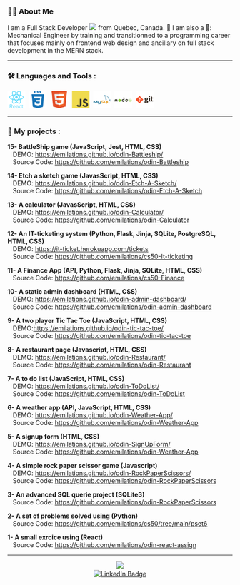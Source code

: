 ### 👨‍💻 About Me
I am a Full Stack Developer <img src="https://media.giphy.com/media/WUlplcMpOCEmTGBtBW/giphy.gif" width="30"> from Quebec, Canada. :telescope: I am also a 🔧: Mechanical Engineer by training and  transitionned to a programming career that focuses mainly on frontend web design and ancillary on full stack development in the MERN stack.

---

### :hammer_and_wrench: Languages and Tools :
<div>
  <img src="https://github.com/devicons/devicon/blob/master/icons/react/react-original-wordmark.svg" title="React" alt="React" width="40" height="40"/>&nbsp;
  <img src="https://github.com/devicons/devicon/blob/master/icons/css3/css3-plain-wordmark.svg"  title="CSS3" alt="CSS" width="40" height="40"/>&nbsp;
  <img src="https://github.com/devicons/devicon/blob/master/icons/html5/html5-original.svg" title="HTML5" alt="HTML" width="40" height="40"/>&nbsp;
  <img src="https://github.com/devicons/devicon/blob/master/icons/javascript/javascript-original.svg" title="JavaScript" alt="JavaScript" width="40" height="40"/>&nbsp;
  <img src="https://github.com/devicons/devicon/blob/master/icons/mysql/mysql-original-wordmark.svg" title="MySQL"  alt="MySQL" width="40" height="40"/>&nbsp;
  <img src="https://github.com/devicons/devicon/blob/master/icons/nodejs/nodejs-original-wordmark.svg" title="NodeJS" alt="NodeJS" width="40" height="40"/>&nbsp;
  <img src="https://github.com/devicons/devicon/blob/master/icons/git/git-original-wordmark.svg" title="Git" **alt="Git" width="40" height="40"/>
</div>

---

### 📁 My projects :

**15- BattleShip game (JavaScript, Jest, HTML, CSS)** <br/>
&nbsp;&nbsp; DEMO: https://emilations.github.io/odin-Battleship/ <br/>
&nbsp;&nbsp; Source Code: https://github.com/emilations/odin-Battleship

**14- Etch a sketch game (JavasScript, HTML, CSS)** <br/>
&nbsp;&nbsp; DEMO: https://emilations.github.io/odin-Etch-A-Sketch/ <br/>
&nbsp;&nbsp; Source Code: https://github.com/emilations/odin-Etch-A-Sketch

**13- A calculator (JavasScript, HTML, CSS)** <br/>
&nbsp;&nbsp; DEMO: https://emilations.github.io/odin-Calculator/ <br/>
&nbsp;&nbsp; Source Code: https://github.com/emilations/odin-Calculator

**12- An IT-ticketing system (Python, Flask, Jinja, SQLite, PostgreSQL, HTML, CSS)** <br/>
&nbsp;&nbsp; DEMO: https://it-ticket.herokuapp.com/tickets <br/>
&nbsp;&nbsp; Source Code: https://github.com/emilations/cs50-It-ticketing

**11- A Finance App (API, Python, Flask, Jinja, SQLite, HTML, CSS)** <br/>
&nbsp;&nbsp; Source Code: https://github.com/emilations/cs50-Finance

**10- A static admin dashboard (HTML, CSS)** <br/>
&nbsp;&nbsp; DEMO: https://emilations.github.io/odin-admin-dashboard/ <br/>
&nbsp;&nbsp; Source Code: https://github.com/emilations/odin-admin-dashboard

**9- A two player Tic Tac Toe (JavaScript, HTML, CSS)** <br/>
&nbsp;&nbsp; DEMO:https://emilations.github.io/odin-tic-tac-toe/ <br/>
&nbsp;&nbsp; Source Code: https://github.com/emilations/odin-tic-tac-toe

**8- A restaurant page (Javascript, HTML, CSS)** <br/>
&nbsp;&nbsp; DEMO: https://emilations.github.io/odin-Restaurant/ <br/>
&nbsp;&nbsp; Source Code: https://github.com/emilations/odin-Restaurant

**7- A to do list (JavaScript, HTML, CSS)** <br/>
&nbsp;&nbsp; DEMO: https://emilations.github.io/odin-ToDoList/ <br/>
&nbsp;&nbsp; Source Code: https://github.com/emilations/odin-ToDoList

**6- A weather app (API, JavaScript, HTML, CSS)** <br/>
&nbsp;&nbsp; DEMO: https://emilations.github.io/odin-Weather-App/ <br/>
&nbsp;&nbsp; Source Code: https://github.com/emilations/odin-Weather-App

**5- A signup form (HTML, CSS)** <br/>
&nbsp;&nbsp; DEMO: https://emilations.github.io/odin-SignUpForm/ <br/>
&nbsp;&nbsp; Source Code: https://github.com/emilations/odin-Weather-App

**4- A simple rock paper scissor game (Javascript)** <br/>
&nbsp;&nbsp; DEMO: https://emilations.github.io/odin-RockPaperScissors/ <br/>
&nbsp;&nbsp; Source Code: https://github.com/emilations/odin-RockPaperScissors

**3- An advanced SQL querie project (SQLite3)** <br/>
&nbsp;&nbsp; Source Code: https://github.com/emilations/odin-RockPaperScissors

**2- A set of problems solved using (Python)** <br/>
&nbsp;&nbsp; Source Code: https://github.com/emilations/cs50/tree/main/pset6

**1- A small exrcice using (React)** <br/>
&nbsp;&nbsp; Source Code: https://github.com/emilations/odin-react-assign

---

<div id="header" align="center">
  <img src="https://media.giphy.com/media/dMLmQfCO7lCA2gX3tw/giphy.gif" width="100"/>
  <div id="badges">
    <a href="https://www.linkedin.com/in/emilemouannes/">
      <img src="https://img.shields.io/badge/LinkedIn-blue?style=for-the-badge&logo=linkedin&logoColor=white" alt="LinkedIn Badge"/>
    </a>
  </div>
</div>

